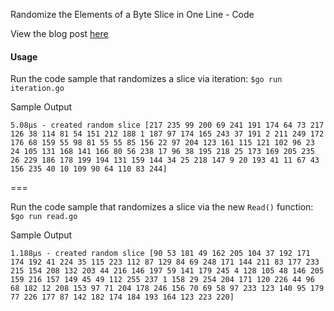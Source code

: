 Randomize the Elements of a Byte Slice in One Line - Code

View the blog post [here](http://learngowith.me/randomize-the-elements-of-a-byte-slice-in-one-line/)

#### Usage

Run the code sample that randomizes a slice via iteration: `$go run iteration.go`

Sample Output
```
5.08µs - created random slice [217 235 99 200 69 241 191 174 64 73 217 126 38 114 81 54 151 212 188 1 187 97 174 165 243 37 191 2 211 249 172 176 68 159 55 98 81 55 55 85 156 22 97 204 123 161 115 121 102 96 23 24 105 131 168 141 166 80 56 238 17 96 38 195 218 25 173 169 205 235 26 229 186 178 199 194 131 159 144 34 25 218 147 9 20 193 41 11 67 43 156 235 40 10 109 90 64 110 83 244]
```

===

Run the code sample that randomizes a slice via the new `Read()` function: `$go run read.go`

Sample Output
```
1.188µs - created random slice [90 53 181 49 162 205 104 37 192 171 174 192 41 224 35 115 223 112 87 129 84 69 248 171 144 211 83 177 233 215 154 208 132 203 44 216 146 197 59 141 179 245 4 128 105 48 146 205 159 216 157 149 45 49 112 255 237 1 158 29 254 204 171 120 226 44 96 68 182 12 208 153 97 71 204 178 246 156 70 69 58 97 233 123 140 95 179 77 226 177 87 142 182 174 184 193 164 123 223 220]
```